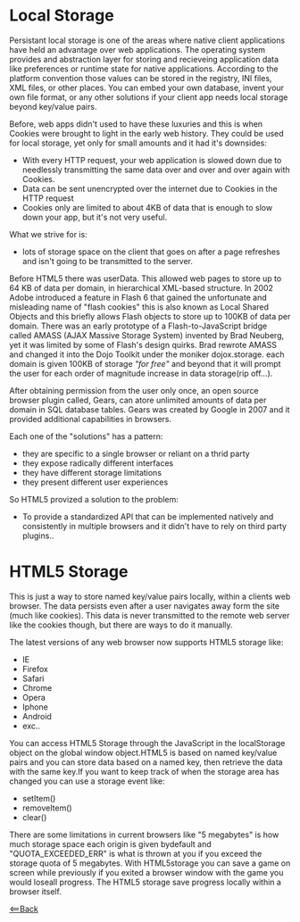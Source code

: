 # Local Storage

Persistant local storage is one of the areas where native client applications have held an advantage over web applications. The operating system provides and abstraction layer for storing and recieveing application data like preferences or runtime state for native applications. According to the platform convention those values can be stored in the registry, INI files, XML files, or other places. You can embed your own database, invent your own file format, or any other solutions if your client app needs local storage beyond key/value pairs.

Before, web apps didn't used to have these luxuries and this is when Cookies were brought to light in the early web history. They could be used for local storage, yet only for small amounts and it had it's downsides:

 - With every HTTP request, your web application is slowed down due to needlessly transmitting the same data over and over and over again with Cookies.
 - Data can be sent unencrypted over the internet due to Cookies in the HTTP request
 - Cookies only are limited to about 4KB of data that is enough to slow down your app, but it's not very useful.

What we strive for is:

 - lots of storage space on the client that goes on after a page refreshes and isn't going to be transmitted to the server.

Before HTML5 there was userData. This allowed web pages to store up to 64 KB of data per domain, in hierarchical XML-based structure. In 2002 Adobe introduced a feature in Flash 6 that gained the unfortunate and misleading name of "flash cookies" this is also known as Local Shared Objects and this briefly allows Flash objects to store up to 100KB of data per domain. There was an early prototype of a Flash-to-JavaScript bridge called AMASS (AJAX Massive Storage System) invented by Brad Neuberg, yet it was limited by some of Flash's design quirks. Brad rewrote AMASS and changed it into the Dojo Toolkit under the moniker dojox.storage. each domain is given 100KB of storage *"for free"* and beyond that it will prompt the user for each order of magnitude increase in data storage(rip off...).

After obtaining permission from the user only once, an open source browser plugin called, Gears, can atore unlimited amounts of data per domain in SQL database tables. Gears was created by Google in 2007 and it provided additional capabilities in browsers.

Each one of the "solutions" has a pattern:
 - they are specific to a single browser or reliant on a thrid party
 - they expose radically different interfaces
 - they have different storage limitations
 - they present different user experiences

So HTML5 provized a solution to the problem:
 - To provide a standardized API that can be implemented natively and consistently in multiple browsers and it didn't have to rely on third party plugins..



 # HTML5 Storage

 This is just a way to store named key/value pairs locally, within a clients web browser. The data persists even after a user navigates away form the site (much like cookies). This data is never transmitted to the remote web server like the cookies though, but there are ways to do it manually. 

 The latest versions of any web browser now supports HTML5 storage like:
  - IE
  - Firefox
  - Safari
  - Chrome
  - Opera
  - Iphone
  - Android
  - exc..


You can access HTML5 Storage through the JavaScript in the localStorage object on the global window object.HTML5 is based on named key/value pairs and you can store data based on a named key, then retrieve the data with the same key.If you want to keep track of when the storage area has changed you can use a storage event like:
 - setItem()
 - removeItem()
 - clear()

There are some limitations in current browsers like "5 megabytes" is how much storage space each origin is given bydefault and "QUOTA_EXCEEDED_ERR" is what is thrown at you if you exceed the storage quota of 5 megabytes. With HTML5storage you can save a game on screen while previously if you exited a browser window with the game you would loseall progress. The HTML5 storage save progress locally within a browser itself.

[<==Back](README.md)

